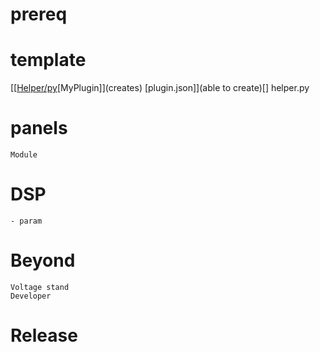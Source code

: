 # prereq

# template
[[[Helper/py](createplugin)[MyPlugin]](creates) [plugin.json]](able to create)[]
helper.py 
# panels
    Module
# DSP 
    - param 
# Beyond
    Voltage stand
    Developer
# Release